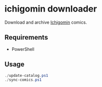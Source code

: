 # ichigomin downloader

Download and archive [Ichigomin](http://comip.jp/15/) comics.

## Requirements

* PowerShell

## Usage

```ps1
./update-catalog.ps1
./sync-comics.ps1
```
